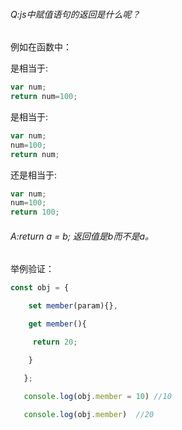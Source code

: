 ###### Q:js中赋值语句的返回是什么呢？

例如在函数中：

是相当于:

```javascript
var num;
return num=100;
```

是相当于:

```javascript
var num;
num=100;
return num;
```



还是相当于:

```javascript
var num;
num=100;
return 100;
```

###### A:return a = b; 返回值是b而不是a。

举例验证：

```javascript
const obj = {

    set member(param){},

    get member(){

     return 20;

    }

   };

   console.log(obj.member = 10) //10

   console.log(obj.member)  //20
```

